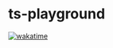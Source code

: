 # ts-playground
[![wakatime](https://wakatime.com/badge/github/KonnoHaruto/ts-playground.svg)](https://wakatime.com/badge/github/KonnoHaruto/ts-playground)